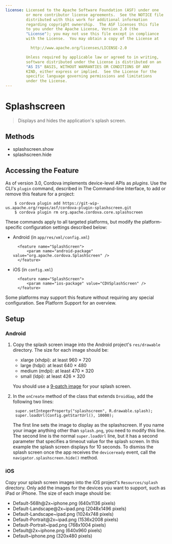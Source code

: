 ```yaml
---
license: Licensed to the Apache Software Foundation (ASF) under one
         or more contributor license agreements.  See the NOTICE file
         distributed with this work for additional information
         regarding copyright ownership.  The ASF licenses this file
         to you under the Apache License, Version 2.0 (the
         "License"); you may not use this file except in compliance
         with the License.  You may obtain a copy of the License at

           http://www.apache.org/licenses/LICENSE-2.0

         Unless required by applicable law or agreed to in writing,
         software distributed under the License is distributed on an
         "AS IS" BASIS, WITHOUT WARRANTIES OR CONDITIONS OF ANY
         KIND, either express or implied.  See the License for the
         specific language governing permissions and limitations
         under the License.
---
```


Splashscreen
==========

> Displays and hides the application's splash screen.

Methods
-------

- splashscreen.show
- splashscreen.hide

## Accessing the Feature

As of version 3.0, Cordova implements device-level APIs as _plugins_.
Use the CLI's `plugin` command, described in The Command-line
Interface, to add or remove this feature for a project:

        $ cordova plugin add https://git-wip-us.apache.org/repos/asf/cordova-plugin-splashscreen.git
        $ cordova plugin rm org.apache.cordova.core.splashscreen

These commands apply to all targeted platforms, but modify the
platform-specific configuration settings described below:

* Android (in `app/res/xml/config.xml`)

        <feature name="SplashScreen">
            <param name="android-package" value="org.apache.cordova.SplashScreen" />
        </feature>

* iOS (in `config.xml`)

        <feature name="SplashScreen">
            <param name="ios-package" value="CDVSplashScreen" />
        </feature>

Some platforms may support this feature without requiring any special
configuration.  See Platform Support for an overview.

Setup
-----

### Android

1. Copy the splash screen image into the Android project's `res/drawable` directory. The size for each image should be:

   - xlarge (xhdpi): at least 960 &times; 720
   - large (hdpi): at least 640 &times; 480
   - medium (mdpi): at least 470 &times; 320
   - small (ldpi): at least 426 &times; 320

   You should use a [9-patch image](https://developer.android.com/tools/help/draw9patch.html) for your splash screen.

2. In the `onCreate` method of the class that extends `DroidGap`, add the following two lines:

        super.setIntegerProperty("splashscreen", R.drawable.splash);
        super.loadUrl(Config.getStartUrl(), 10000);

    The first line sets the image to display as the splashscreen. If you name your image anything other than `splash.png`, you need to modify this line.
    The second line is the normal `super.loadUrl` line, but it has a second parameter that specifies a timeout value for the splash screen. In this example the splash screen displays for 10 seconds. To dismiss the splash screen once the app receives the `deviceready` event, call the `navigator.splashscreen.hide()` method.

### iOS

Copy your splash screen images into the iOS project's
`Resources/splash` directory. Only add the images for the devices you
want to support, such as iPad or iPhone. The size of each image
should be:

- Default-568h@2x~iphone.png (640x1136 pixels)
- Default-Landscape@2x~ipad.png (2048x1496 pixels)
- Default-Landscape~ipad.png (1024x748 pixels)
- Default-Portrait@2x~ipad.png (1536x2008 pixels)
- Default-Portrait~ipad.png (768x1004 pixels)
- Default@2x~iphone.png (640x960 pixels)
- Default~iphone.png (320x480 pixels)
